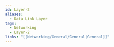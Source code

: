 ```yaml
---
id: Layer-2
aliases:
  - Data Link Layer
tags:
  - Networking
  - Layer-2
links: "[[Networking/General/General|General]]"
---
```



